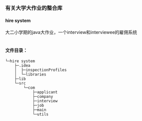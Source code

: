 ### 有关大学大作业的整合库<br/>
#### hire system <br/>
大二小学期的java大作业，一个interview和interviewee的雇佣系统<br/>
<br/>
#### 文件目录：
```
└─hire system
    ├─.idea
    │  ├─inspectionProfiles
    │  └─libraries
    ├─lib
    └─src
        └─com
            ├─applicant
            ├─company
            ├─interview
            ├─job
            ├─main
            └─utils
```

